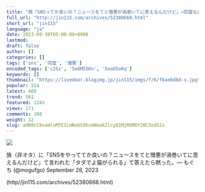 ```yaml
---
title: "族「SNSってか良いの？ニュースをてと憎悪が渦巻いてに思えるんだけど」→完璧な返しで族を黙らせてｗｗｗｗ オゲーム速報＠刃"
full_url: "http://jin115.com/archives/52380668.html"
short_url: "jin115"
language: "ja"
date: 2023-09-30T05:00:09+0900
lastmod: 
draft: false
author: []
categories: []
tags: ['sns', '完璧', '憎悪']
encoded_tags: ['c25z', '5a6M55Kn', '5oaO5oKq']
keywords: []
thumbnail: "https://livedoor.blogimg.jp/jin115/imgs/f/6/f6aebd8d-s.jpg"
popular: 314
latest: 469
trend: 561
featured: 1243
views: 171
comments: 108
weight: 12
slug: aHR0cC8vamluMTE1LmNvbS9hcmNoaXZlcy81MjM4MDY2OC5odG1s
---
```


![](https://livedoor.blogimg.jp/jin115/imgs/f/6/f6aebd8d-s.jpg)

族（非オタ）に「SNSをやっててか良いの？ニュースをてと憎悪が渦巻いてに思えるんだけど」て言われた「タダでよ猫がられる」て答えたら黙った。— もぐち (@mogufgo) September 28, 2023 

(http//jin115.com/archives/52380668.html)

